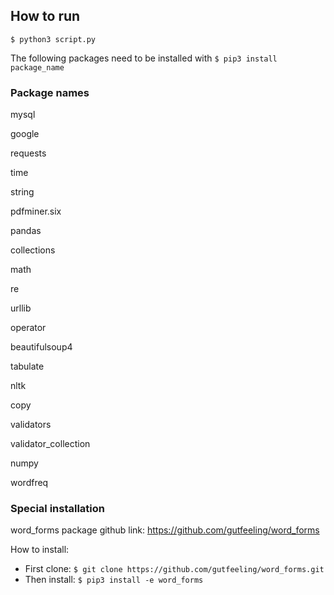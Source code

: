 ## How to run

`$ python3 script.py`

The following packages need to be installed  with `$ pip3 install package_name`

### Package names
mysql

google

requests

time

string

pdfminer.six

pandas

collections

math

re

urllib

operator

beautifulsoup4

tabulate

nltk

copy

validators

validator_collection

numpy

wordfreq

### Special installation
word_forms package
github link: https://github.com/gutfeeling/word_forms

How to install:
- First clone:
`$ git clone https://github.com/gutfeeling/word_forms.git`
- Then install:
`$ pip3 install -e word_forms`
